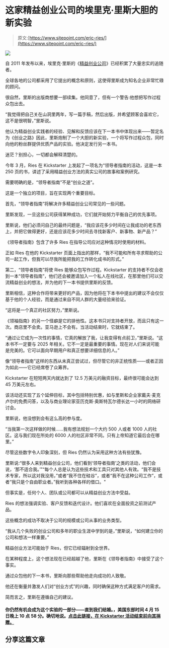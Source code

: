 # 这家精益创业公司的埃里克·里斯大胆的新实验

> 原文:[https://www.sitepoint.com/eric-ries/](https://www.sitepoint.com/eric-ries/)

![](../Images/26f35b3971fd7c7f4e167a3cb0867280.png)

自 2011 年发布以来，埃里克·里斯的《[精益创业公司](http://www.amazon.com/The-Lean-Startup-Entrepreneurs-Continuous/dp/0307887898)》已经积累了大量忠实的追随者。

全球各地的公司都采用了它提出的概念和原则，这使得里斯成为知名企业非常忙碌的顾问。

很自然，里斯的出版商想要一部续集。他同意了，但有一个警告:他想把写作过程众包出去。

“我觉得把自己关在山洞里两年，写一篇手稿，然后出版，并希望顾客会喜欢它，这不是很明智，”里斯说。

他认为精益创业实践者的经验、见解和反馈应该在下一本书中体现出来——暂定名为《创业之路》因此，里斯炮制了一个大胆的新实验，一个将写作过程众包，同时向他的粉丝群提供优质产品的实验。他决定发行另一本书。

迷茫？别担心，一切都会解释清楚的。

今年 3 月，Ries 在 Kickstarter 上发起了一项名为“领导者指南的活动，这是一本 250 页的书，讲述了采用精益创业方法的真实公司的故事和案例研究。

需要明确的是，“领导者指南”不是“创业之道”。

这是一个独立的项目，旨在实现两个重要目标。

首先，“领导者指南”将解决许多精益创业公司常见的一些问题。

里斯发现，一旦这些公司获得某种成功，它们就开始努力平衡自己的优先事项。

里斯说，他们必须问自己的最终问题是，“我应该花多少时间在让我成功的老东西上，并把它做得更好，还是应该花多少时间去寻找新客户、新事物、新产品？”

《领导者指南》包含了许多 Ries 在指导公司应对这种情况时使用的材料。

正如 Ries 在他的 Kickstarter 页面上指出的那样，“我不可能和所有寻求帮助的公司一起工作，但我可以尽我所能把我的工作转化成书的形式。”

第二，“领导者指南”将使 Ries 能够众包写作过程。Kickstarter 的支持者不仅会收到一本“领导者指南”，他们还会被邀请加入一个私人在线社区，在那里他们可以交流精益创业的想法，并为他的下一本书提供里斯的反馈。

里斯相信，这种合作将带来更好的产品，因为他将在下本书中提出的建议不会仅仅基于他的个人经验，而是通过来自不同人群的大量经验来验证。

“这将是一个真正的社区努力，”里斯说。

《领袖指南》的另一个怪癖是它的排他性。这本书只对支持者开放，而且只有这一次。商店里不会卖。亚马逊上不会有。当活动结束时，它就结束了。

“通过让它成为一次性的事情，它真的解放了我，让我变得有点前卫，”里斯说。“这本书不一定要与 2025 年相关。它不一定是最重要的事情。现在对人们来说可能是完美的。它可以面向早期用户和真正想要详细信息的人。”

像“领导者指南”这样的东西从未真正尝试过，但尽管它的非正统性质——或者正因为如此——它已经席卷了众筹界。

Kickstarter 在短短两天内就达到了 12.5 万美元的融资目标，最终很可能会达到 45 万美元左右。

该活动还实现了五个延伸目标，其中包括特别优惠，如与里斯和企业家戴夫·麦克卢尔的免费问答，以及与商业理论家亚历克斯·奥斯特瓦尔德长达一小时的网络研讨会。

里斯说，他没想到会有这么高的参与度。

“当我第一次这样做的时候……我有想法规划一个大约 500 人或者 1000 人的社区。这与我们现在所处的 6000 人的社区非常不同。只有上帝知道它最后会在哪里。”

尽管这些数字令人印象深刻，但 Ries 仍然认为采用这种方法有些犹豫。

里斯说:“很多人来到精益创业公司，他们看到‘领导者指南’之类的活动，他们会说，‘那不适合我。’”“每个人总是认为这些技术和工具只对其他人有效。“我不是技术专家，所以这对我没用，”或者“我不住在硅谷”，或者“我不在这种公司工作”，或者“我只是个自由职业者。”我听到各种各样的借口。"

但事实是，任何个人、团队或公司都可以从精益创业方法中受益。

Ries 的想法强调实验、客户反馈和迭代设计。他们喜欢在全面投资之前测试产品。

这些概念的成功不取决于公司的规模或公司从事的业务类型。

“我从几个失败的创业公司和多年的职业生涯中学到的是，”里斯说，“如何建立你的公司和想法一样重要。”

精益创业方法可能始于 Ries，但它已经辐射到全世界。

在某种程度上，这个想法现在已经超越了他，里斯在《领导者指南》中接受了这个事实。

通过众包他的下一本书，里斯向那些帮助他走向成功的人致敬。

他还在衡量并激发人们对“创业方式”的兴趣，同时确保这种方式满足客户的需求。

简而言之，里斯在遵循自己的建议。

#### 你仍然有机会成为这个实验的一部分——直到我们结婚。，美国东部时间 4 月 15 日晚上 10 点 58 分。确切地说。[点击此链接，在 Kickstarter 活动结束前向其捐赠。](https://www.kickstarter.com/projects/881308232/only-on-kickstarter-the-leaders-guide-by-eric-ries/description)

## 分享这篇文章